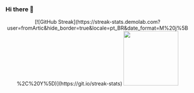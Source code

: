 ### Hi there 👋

<!--
**fromArtic/fromArtic** is a ✨ _special_ ✨ repository because its `README.md` (this file) appears on your GitHub profile.

Here are some ideas to get you started:

- 🔭 I’m currently working on ...
- 🌱 I’m currently learning ...
- 👯 I’m looking to collaborate on ...
- 🤔 I’m looking for help with ...
- 💬 Ask me about ...
- 📫 How to reach me: ...
- 😄 Pronouns: ...
- ⚡ Fun fact: ...
-->

<p align="center">
    [![GitHub Streak](https://streak-stats.demolab.com?user=fromArtic&hide_border=true&locale=pt_BR&date_format=M%20j%5B%2C%20Y%5D)](https://git.io/streak-stats)
    <img height="150em" src="https://github-readme-stats-sigma-five.vercel.app/api?                 username=fromArtic&show_icons=true&include_all_commits=true&theme=dark&count_private=true&title_color44d62c&ring_color=44d62c"/>
</p>
